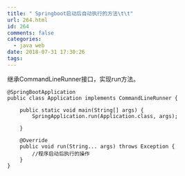 ```yaml
---
title: " Springboot启动后自动执行的方法\t\t"
url: 264.html
id: 264
comments: false
categories:
  - java web
date: 2018-07-31 17:30:26
tags:
---
```


继承CommandLineRunner接口，实现run方法。

    @SpringBootApplication
    public class Application implements CommandLineRunner {
    
        public static void main(String[] args) {
            SpringApplication.run(Application.class, args);
    
        }
    
        @Override
        public void run(String... args) throws Exception {
            //程序启动后执行的操作
        }
    }